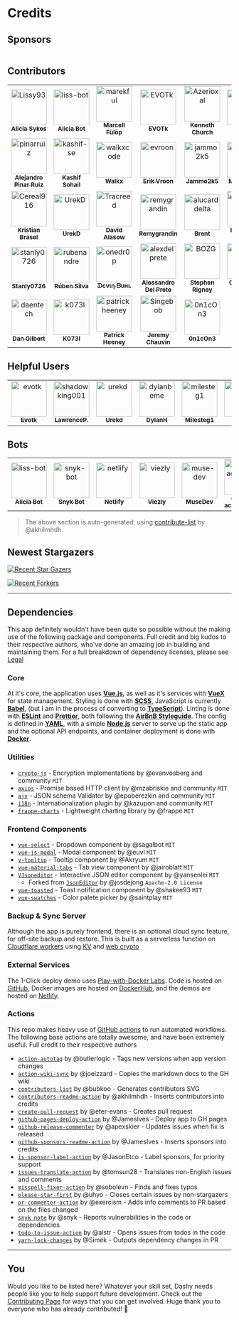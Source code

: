 # Credits

## Sponsors
<!-- readme: sponsors -start -->
<table>
</table>
<!-- readme: sponsors -end -->

## Contributors
<!-- readme: contributors -start -->
<table>
<tr>
    <td align="center">
        <a href="https://github.com/Lissy93">
            <img src="https://avatars.githubusercontent.com/u/1862727?v=4" width="80;" alt="Lissy93"/>
            <br />
            <sub><b>Alicia Sykes</b></sub>
        </a>
    </td>
    <td align="center">
        <a href="https://github.com/liss-bot">
            <img src="https://avatars.githubusercontent.com/u/87835202?v=4" width="80;" alt="liss-bot"/>
            <br />
            <sub><b>Alicia Bot</b></sub>
        </a>
    </td>
    <td align="center">
        <a href="https://github.com/marekful">
            <img src="https://avatars.githubusercontent.com/u/10281476?v=4" width="80;" alt="marekful"/>
            <br />
            <sub><b>Marcell Fülöp</b></sub>
        </a>
    </td>
    <td align="center">
        <a href="https://github.com/EVOTk">
            <img src="https://avatars.githubusercontent.com/u/45015615?v=4" width="80;" alt="EVOTk"/>
            <br />
            <sub><b>EVOTk</b></sub>
        </a>
    </td>
    <td align="center">
        <a href="https://github.com/Azerioxal">
            <img src="https://avatars.githubusercontent.com/u/5369885?v=4" width="80;" alt="Azerioxal"/>
            <br />
            <sub><b>Kenneth Church</b></sub>
        </a>
    </td>
    <td align="center">
        <a href="https://github.com/snyk-bot">
            <img src="https://avatars.githubusercontent.com/u/19733683?v=4" width="80;" alt="snyk-bot"/>
            <br />
            <sub><b>Snyk Bot</b></sub>
        </a>
    </td></tr>
<tr>
    <td align="center">
        <a href="https://github.com/pinarruiz">
            <img src="https://avatars.githubusercontent.com/u/37040888?v=4" width="80;" alt="pinarruiz"/>
            <br />
            <sub><b>Alejandro Pinar Ruiz</b></sub>
        </a>
    </td>
    <td align="center">
        <a href="https://github.com/kashif-se">
            <img src="https://avatars.githubusercontent.com/u/5568138?v=4" width="80;" alt="kashif-se"/>
            <br />
            <sub><b>Kashif Sohail</b></sub>
        </a>
    </td>
    <td align="center">
        <a href="https://github.com/walkxcode">
            <img src="https://avatars.githubusercontent.com/u/71191962?v=4" width="80;" alt="walkxcode"/>
            <br />
            <sub><b>Walkx</b></sub>
        </a>
    </td>
    <td align="center">
        <a href="https://github.com/evroon">
            <img src="https://avatars.githubusercontent.com/u/11857441?v=4" width="80;" alt="evroon"/>
            <br />
            <sub><b>Erik Vroon</b></sub>
        </a>
    </td>
    <td align="center">
        <a href="https://github.com/jammo2k5">
            <img src="https://avatars.githubusercontent.com/u/8106602?v=4" width="80;" alt="jammo2k5"/>
            <br />
            <sub><b>Jammo2k5</b></sub>
        </a>
    </td>
    <td align="center">
        <a href="https://github.com/M0DY2002">
            <img src="https://avatars.githubusercontent.com/u/105606287?v=4" width="80;" alt="M0DY2002"/>
            <br />
            <sub><b>M0DY2002</b></sub>
        </a>
    </td></tr>
<tr>
    <td align="center">
        <a href="https://github.com/Cereal916">
            <img src="https://avatars.githubusercontent.com/u/7526937?v=4" width="80;" alt="Cereal916"/>
            <br />
            <sub><b>Kristian Brasel</b></sub>
        </a>
    </td>
    <td align="center">
        <a href="https://github.com/UrekD">
            <img src="https://avatars.githubusercontent.com/u/38784343?v=4" width="80;" alt="UrekD"/>
            <br />
            <sub><b>UrekD</b></sub>
        </a>
    </td>
    <td align="center">
        <a href="https://github.com/Tracreed">
            <img src="https://avatars.githubusercontent.com/u/6306365?v=4" width="80;" alt="Tracreed"/>
            <br />
            <sub><b>David Alasow</b></sub>
        </a>
    </td>
    <td align="center">
        <a href="https://github.com/remygrandin">
            <img src="https://avatars.githubusercontent.com/u/1934515?v=4" width="80;" alt="remygrandin"/>
            <br />
            <sub><b>Remygrandin</b></sub>
        </a>
    </td>
    <td align="center">
        <a href="https://github.com/alucarddelta">
            <img src="https://avatars.githubusercontent.com/u/20882097?v=4" width="80;" alt="alucarddelta"/>
            <br />
            <sub><b>Brent</b></sub>
        </a>
    </td>
    <td align="center">
        <a href="https://github.com/Bogyie">
            <img src="https://avatars.githubusercontent.com/u/82003678?v=4" width="80;" alt="Bogyie"/>
            <br />
            <sub><b>Bogyeong Kim</b></sub>
        </a>
    </td></tr>
<tr>
    <td align="center">
        <a href="https://github.com/stanly0726">
            <img src="https://avatars.githubusercontent.com/u/37040069?v=4" width="80;" alt="stanly0726"/>
            <br />
            <sub><b>Stanly0726</b></sub>
        </a>
    </td>
    <td align="center">
        <a href="https://github.com/rubenandre">
            <img src="https://avatars.githubusercontent.com/u/9402773?v=4" width="80;" alt="rubenandre"/>
            <br />
            <sub><b>Rúben Silva</b></sub>
        </a>
    </td>
    <td align="center">
        <a href="https://github.com/onedr0p">
            <img src="https://avatars.githubusercontent.com/u/213795?v=4" width="80;" alt="onedr0p"/>
            <br />
            <sub><b>ᗪєνιη ᗷυнʟ</b></sub>
        </a>
    </td>
    <td align="center">
        <a href="https://github.com/alexdelprete">
            <img src="https://avatars.githubusercontent.com/u/7027842?v=4" width="80;" alt="alexdelprete"/>
            <br />
            <sub><b>Alessandro Del Prete</b></sub>
        </a>
    </td>
    <td align="center">
        <a href="https://github.com/BOZG">
            <img src="https://avatars.githubusercontent.com/u/6022344?v=4" width="80;" alt="BOZG"/>
            <br />
            <sub><b>Stephen Rigney</b></sub>
        </a>
    </td>
    <td align="center">
        <a href="https://github.com/moemoeq">
            <img src="https://avatars.githubusercontent.com/u/1808434?v=4" width="80;" alt="moemoeq"/>
            <br />
            <sub><b>CHAIYEON CHO</b></sub>
        </a>
    </td></tr>
<tr>
    <td align="center">
        <a href="https://github.com/daentech">
            <img src="https://avatars.githubusercontent.com/u/358678?v=4" width="80;" alt="daentech"/>
            <br />
            <sub><b>Dan Gilbert</b></sub>
        </a>
    </td>
    <td align="center">
        <a href="https://github.com/k073l">
            <img src="https://avatars.githubusercontent.com/u/21180271?v=4" width="80;" alt="k073l"/>
            <br />
            <sub><b>K073l</b></sub>
        </a>
    </td>
    <td align="center">
        <a href="https://github.com/patrickheeney">
            <img src="https://avatars.githubusercontent.com/u/1407228?v=4" width="80;" alt="patrickheeney"/>
            <br />
            <sub><b>Patrick Heeney</b></sub>
        </a>
    </td>
    <td align="center">
        <a href="https://github.com/Singebob">
            <img src="https://avatars.githubusercontent.com/u/24290044?v=4" width="80;" alt="Singebob"/>
            <br />
            <sub><b>Jeremy Chauvin</b></sub>
        </a>
    </td>
    <td align="center">
        <a href="https://github.com/0n1cOn3">
            <img src="https://avatars.githubusercontent.com/u/27576311?v=4" width="80;" alt="0n1cOn3"/>
            <br />
            <sub><b>0n1cOn3</b></sub>
        </a>
    </td></tr>
</table>
<!-- readme: contributors -end -->

## Helpful Users
<!-- readme: EVOTk,shadowking001,UrekD,DylanBeMe,MilesTEG1,lu4t -start -->
<table>
<tr>
    <td align="center">
        <a href="https://github.com/evotk">
            <img src="https://avatars.githubusercontent.com/u/45015615?v=4" width="80;" alt="evotk"/>
            <br />
            <sub><b>Evotk</b></sub>
        </a>
    </td>
    <td align="center">
        <a href="https://github.com/shadowking001">
            <img src="https://avatars.githubusercontent.com/u/43928955?v=4" width="80;" alt="shadowking001"/>
            <br />
            <sub><b>LawrenceP.</b></sub>
        </a>
    </td>
    <td align="center">
        <a href="https://github.com/urekd">
            <img src="https://avatars.githubusercontent.com/u/38784343?v=4" width="80;" alt="urekd"/>
            <br />
            <sub><b>Urekd</b></sub>
        </a>
    </td>
    <td align="center">
        <a href="https://github.com/dylanbeme">
            <img src="https://avatars.githubusercontent.com/u/41838333?v=4" width="80;" alt="dylanbeme"/>
            <br />
            <sub><b>DylanH</b></sub>
        </a>
    </td>
    <td align="center">
        <a href="https://github.com/milesteg1">
            <img src="https://avatars.githubusercontent.com/u/29298312?v=4" width="80;" alt="milesteg1"/>
            <br />
            <sub><b>Milesteg1</b></sub>
        </a>
    </td>
    <td align="center">
        <a href="https://github.com/lu4t">
            <img src="https://avatars.githubusercontent.com/u/29571529?v=4" width="80;" alt="lu4t"/>
            <br />
            <sub><b>Lu4t</b></sub>
        </a>
    </td></tr>
</table>
<!-- readme: EVOTk,shadowking001,UrekD,DylanBeMe,MilesTEG1,lu4t -end -->

## Bots
<!-- readme: liss-bot,snyk-bot,netlify,viezly,muse-dev,bots -start -->
<table>
<tr>
    <td align="center">
        <a href="https://github.com/liss-bot">
            <img src="https://avatars.githubusercontent.com/u/87835202?v=4" width="80;" alt="liss-bot"/>
            <br />
            <sub><b>Alicia Bot</b></sub>
        </a>
    </td>
    <td align="center">
        <a href="https://github.com/snyk-bot">
            <img src="https://avatars.githubusercontent.com/u/19733683?v=4" width="80;" alt="snyk-bot"/>
            <br />
            <sub><b>Snyk Bot</b></sub>
        </a>
    </td>
    <td align="center">
        <a href="https://github.com/netlify">
            <img src="https://avatars.githubusercontent.com/u/7892489?v=4" width="80;" alt="netlify"/>
            <br />
            <sub><b>Netlify</b></sub>
        </a>
    </td>
    <td align="center">
        <a href="https://github.com/viezly">
            <img src="https://avatars.githubusercontent.com/u/78649443?v=4" width="80;" alt="viezly"/>
            <br />
            <sub><b>Viezly</b></sub>
        </a>
    </td>
    <td align="center">
        <a href="https://github.com/muse-dev">
            <img src="https://avatars.githubusercontent.com/u/42072939?v=4" width="80;" alt="muse-dev"/>
            <br />
            <sub><b>MuseDev</b></sub>
        </a>
    </td>
    <td align="center">
        <a href="https://github.com/github-actions[bot]">
            <img src="https://avatars.githubusercontent.com/in/15368?v=4" width="80;" alt="github-actions[bot]"/>
            <br />
            <sub><b>github-actions[bot]</b></sub>
        </a>
    </td></tr>
</table>
<!-- readme: liss-bot,snyk-bot,netlify,viezly,muse-dev,bots -end -->

> The above section is auto-generated, using [contribute-list](https://github.com/marketplace/actions/contribute-list) by @akhilmhdh.

## Newest Stargazers

[![Recent Star Gazers](https://reporoster.com/stars/dark/Lissy93/dashy)](https://github.com/Lissy93/dashy/stargazers)

[![Recent Forkers](https://reporoster.com/forks/dark/lissy93/dashy)](https://github.com/lissy93/dashy/network/members)

---

## Dependencies

This app definitely wouldn't have been quite so possible without the making use of the following package and components. Full credit and big kudos to their respective authors, who've done an amazing job in building and maintaining them. For a full breakdown of dependency licenses, please see [Legal](https://github.com/Lissy93/dashy/blob/master/.github/LEGAL.md)

### Core

At it's core, the application uses [**Vue.js**](https://github.com/vuejs/vue), as well as it's services with [**VueX**](https://vuex.vuejs.org/) for state management. Styling is done with [**SCSS**](https://github.com/sass/sass), JavaScript is currently [**Babel**](https://github.com/babel/babel), (but I am in the process of converting to [**TypeScript**](https://github.com/Microsoft/TypeScript)). Linting is done with [**ESLint**](https://github.com/eslint/eslint) and [**Prettier**](https://prettier.io/), both following the [**AirBnB Styleguide**](https://github.com/airbnb/javascript). The config is defined in [**YAML**](https://github.com/yaml/yaml), with a simple [**Node.js**](https://github.com/nodejs/node) server to serve up the static app and the optional API endpoints, and container deployment is done with [**Docker**](https://www.docker.com/).

### Utilities

- [`crypto-js`](https://github.com/brix/crypto-js) - Encryption implementations by @evanvosberg and community `MIT`
- [`axios`](https://github.com/axios/axios) - Promise based HTTP client by @mzabriskie and community `MIT`
- [`ajv`](https://github.com/ajv-validator/ajv) - JSON schema Validator by @epoberezkin and community `MIT`
- [`i18n`](https://github.com/kazupon/vue-i18n) - Internationalization plugin by @kazupon and community `MIT`
- [`frappe-charts`](https://github.com/frappe/charts) - Lightweight charting library by @frappe `MIT`

### Frontend Components

- [`vue-select`](https://github.com/sagalbot/vue-select) - Dropdown component by @sagalbot `MIT`
- [`vue-js-modal`](https://github.com/euvl/vue-js-modal) - Modal component by @euvl `MIT`
- [`v-tooltip`](https://github.com/Akryum/v-tooltip) - Tooltip component by @Akryum `MIT`
- [`vue-material-tabs`](https://github.com/jairoblatt/vue-material-tabs) - Tab view component by @jairoblatt `MIT`
- [`VJsoneditor`](https://github.com/yansenlei/VJsoneditor) - Interactive JSON editor component by @yansenlei `MIT`
  - Forked from [`JsonEditor`](https://github.com/josdejong/jsoneditor) by @josdejong `Apache-2.0 License`
- [`vue-toasted`](https://github.com/shakee93/vue-toasted) - Toast notification component by @shakee93 `MIT`
- [`vue-swatches`](https://github.com/saintplay/vue-swatches) - Color palete picker by @saintplay `MIT`

### Backup & Sync Server

Although the app is purely frontend, there is an optional cloud sync feature, for off-site backup and restore. This is built as a serverless function on [Cloudflare workers](https://workers.cloudflare.com/) using [KV](https://developers.cloudflare.com/workers/runtime-apis/kv) and [web crypto](https://developers.cloudflare.com/workers/runtime-apis/web-crypto)

### External Services

The 1-Click deploy demo uses [Play-with-Docker Labs](https://play-with-docker.com/). Code is hosted on [GitHub](https://github.com), Docker images are hosted on [DockerHub](https://hub.docker.com/), and the demos are hosted on [Netlify](https://www.netlify.com/).

### Actions

This repo makes heavy use of [GitHub actions](https://github.com/features/actions) to run automated workflows. The following base actions are totally awesome, and have been extremely useful. Full credit to their respective authors

- [`action-autotag`](https://github.com/butlerlogic/action-autotag) by @butlerlogic - Tags new versions when app version changes
- [`action-wiki-sync`](https://github.com/joeizzard/action-wiki-sync) by @joeizzard - Copies the markdown docs to the GH wiki
- [`contributors-list`](https://github.com/bubkoo/contributors-list) by @bubkoo - Generates contributors SVG
- [`contributors-readme-action`](https://github.com/akhilmhdh/contributors-readme-action) by @akhilmhdh - Inserts contributors into credits
- [`create-pull-request`](https://github.com/eter-evans/create-pull-request) by @eter-evans - Creates pull request
- [`github-pages-deploy-action`](https://github.com/JamesIves/github-pages-deploy-action) by @JamesIves - Deploy app to GH pages
- [`github-release-commenter`](https://github.com/apexskier/github-release-commenter) by @apexskier - Updates issues when fix is released
- [`github-sponsors-readme-action`](https://github.com/JamesIves/github-sponsors-readme-action) by @JamesIves - Inserts sponsors into credits
- [`is-sponsor-label-action`](https://github.com/JasonEtco/is-sponsor-label-action) by @JasonEtco - Label sponsors, for priority support
- [`issues-translate-action`](https://github.com/tomsun28/issues-translate-action) by @tomsun28 - Translates non-English issues and comments
- [`misspell-fixer-action`](https://github.com/sobolevn/misspell-fixer-action) by @sobolevn - Finds and fixes typos
- [`please-star-first`](https://github.com/uhyo/please-star-first) by @uhyo - Closes certain issues by non-stargazers
- [`pr-commenter-action`](https://github.com/exercism/pr-commenter-action) by @exercism - Adds info comments to PR based on the files changed
- [`snyk note`](https://github.com/snyk/actions/node) by @snyk - Reports vulnerabilities in the code or dependencies
- [`todo-to-issue-action`](https://github.com/alstr/todo-to-issue-action) by @alstr - Opens issues from todos in the code
- [`yarn-lock-changes`](https://github.com/Simek/yarn-lock-changes) by @Simek - Outputs dependency changes in PR

---

## You

Would you like to be listed here? Whatever your skill set, Dashy needs people like you to help support future development. Check out the [Contributing Page](/docs/contributing.md) for ways that you can get involved. Huge thank you to everyone who has already contributed! 💖
